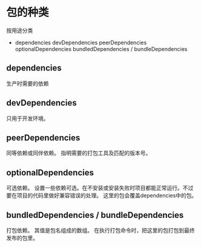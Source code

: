 # 包的种类

按用途分类

- dependencies
devDependencies
peerDependencies
optionalDependencies
bundledDependencies / bundleDependencies

## dependencies

生产时需要的依赖

## devDependencies

只用于开发环境。

## peerDependencies

同等依赖或同伴依赖。
指明需要的打包工具及匹配的版本号。

## optionalDependencies

可选依赖。
设置一些依赖可选。在不安装或安装失败时项目都能正常运行。不过要在项目的代码里做好兼容错误的处理。
这里的包会覆盖dependencies中的包。

## bundledDependencies / bundleDependencies

打包依赖。
其值是包名组成的数组。
在执行打包命令时，把这里的包打包到最终发布的包里。

